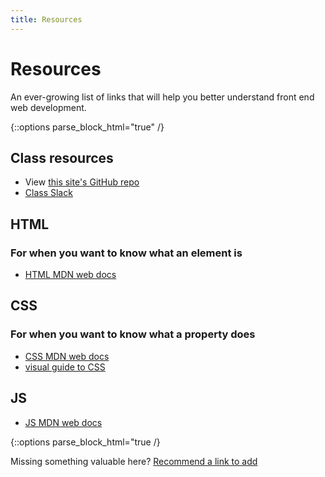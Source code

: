 ```yaml
---
title: Resources
---
```


Resources
=========

An ever-growing list of links that will help you better understand front end web development.

{::options parse_block_html="true" /}
<section class="resources-wrapper">

## Class resources
- View [this site's GitHub repo](https://github.com/mica-web/mica-web.github.io)
- [Class Slack](https://mica-web.slack.com/)

## HTML
### For when you want to know what an element is
- [HTML MDN web docs](https://developer.mozilla.org/en-US/docs/Web/HTML)

## CSS
### For when you want to know what a property does
- [CSS MDN web docs](https://developer.mozilla.org/en-US/docs/Web/CSS/Reference)
- [visual guide to CSS](https://cssreference.io/)

## JS
- [JS MDN web docs](https://developer.mozilla.org/en-US/docs/Web/JavaScript/Reference)
</section>

{::options parse_block_html="true /}
<section>

Missing something valuable here? [Recommend a link to add](https://docs.google.com/forms/d/e/1FAIpQLSf2-KRgUXrvHxcMMF_4gpTvZaakvQ7xM3OK_UGYc0_pOy5dHw/viewform?usp=sf_link)

</section>
